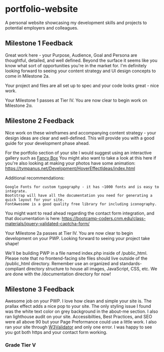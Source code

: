 # portfolio-website
A personal website showcasing my development skills and projects to potential employers and colleagues.

## Milestone 1 Feedback
Great work here - your Purpose, Audience, Goal and Persona are thoughtful, detailed, and well defined. Beyond the surface it seems like you know what sort of opportunities you're in the market for. I'm definitely looking forward to seeing your content strategy and UI design concepts to come in Milestone 2a.

Your project and files are all set up to spec and your code looks great - nice work.

Your Milestone 1 passes at Tier IV. You are now clear to begin work on Milestone 2α.


## Milestone 2 Feedback
Nice work on these wireframes and accompanying content strategy - your design ideas are clear and well-defined. This will provide you with a good guide for your development phase ahead.

For the portfolio section of your site I would suggest using an interactive gallery such as [Fancy Box](http://fancyapps.com/fancybox/3/)
You might also want to take a look at this here if you're also looking at making your photos have some animation: https://tympanus.net/Development/HoverEffectIdeas/index.html

Additional recommendations:

    Google Fonts for custom typography - it has ~1000 fonts and is easy to integrate.
    Bootstrap will have all the documentation you need for generating a quick layout for your site.
    FontAwesome is a good quality free library for including iconography.

You might want to read ahead regarding the contact form integration, and that documentation is here: https://bootcamp-coders.cnm.edu/class-materials/jquery-validated-captcha-form/

Your Milestone 2a passes at Tier IV. You are now clear to begin development on your PWP. Looking forward to seeing your project take shape!

We'll be building PWP in a file named index.php inside of /public_html. Please note that no frontend-facing site files should live outside of the /public_html directory. Remember use an organized and standards-compliant directory structure to house all images, JavaScript, CSS, etc. We are done with the /documentation directory for now!

## Milestone 3 Feedback
Awesome job on your PWP. I love how clean and simple your site is. The  prallax effect adds a nice pop to your site. The only styling issue I found was the white text color on grey background in the about-me section. I also ran lighthouse audit on your site. Accessibilties, Best Practices, and SEO were all above 90 but your Page Preformance could use a little work. I also ran your site through [W3Validator](https://validator.w3.org/nu/?doc=https%3A%2F%2Fhiresamuel.com%2F) and only one error. I was happy to see you got both https and your contact form working. 
### Grade Tier V
